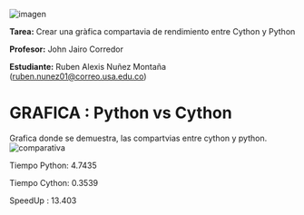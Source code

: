 ![imagen](https://user-images.githubusercontent.com/83742525/118346278-eb2a2500-b4ff-11eb-8b87-719aa20be832.png)

**Tarea:** Crear una gràfica compartavia de rendimiento entre Cython y Python

**Profesor:** John Jairo Corredor

**Estudiante:** Ruben Alexis Nuñez Montaña (ruben.nunez01@correo.usa.edu.co)



# GRAFICA : Python vs Cython
Grafica donde se demuestra, las compartvias entre cython y python.
![comparativa](https://user-images.githubusercontent.com/83742525/117239124-d0ff9100-adf3-11eb-9efd-4b6a845c654d.png)

Tiempo Python: 4.7435

Tiempo Cython: 0.3539

SpeedUp : 13.403



